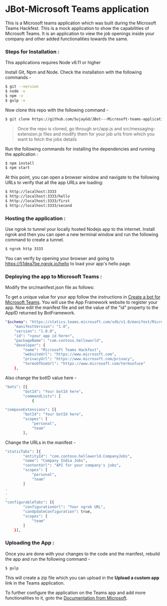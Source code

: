 # JBot-Microsoft Teams application
This is a Microsoft teams application which was built during the Microsoft Teams Hackfest. This is a mock application to show the capabilities of Microsoft Teams. It is an application to view the job openings inside your company and other added functionalities towards the same. 

### Steps for Installation :

This applications requires Node v6.11 or higher

Install Git, Npm and Node. Check the installation with the following commands - 

```sh
$ git --version
$ node -v
$ npm -v
$ gulp -v
```
Now clone this repo with the following command - 

```sh
$ git clone https://github.com/SujayGd/JBot---Microsoft-teams-application.git
```

> Once the repo is cloned, go through src/app.js and src/messaging-extension.js files and modify them for your job urls from which you want to fetch the jobs details

Run the following commands for installing the dependencies and running the application :

```sh
$ npm install
$ npm start
```
At this point, you can open a browser window and navigate to the following URLs to verify that all the app URLs are loading:

```sh
$ http://localhost:3333
$ http://localhost:3333/hello
$ http://localhost:3333/first
$ http://localhost:3333/second
```
### Hosting the application :

Use ngrok to tunnel your locally hosted Nodejs app to the internet. Install ngrok and then  you can open a new terminal window and run the following command to create a tunnel. 

```sh
$ ngrok http 3333
```
You can verify by opening your browser and going to https://51dea7be.ngrok.io/hello to load your app's hello page.

### Deploying the app to Microsoft Teams :

Modify the src/manifest.json file as follows:

To get a unique value for your app follow the instructions in [Create a bot for Microsoft Teams](https://docs.microsoft.com/en-us/microsoftteams/platform/concepts/bots/bots-create). You will use the App Framework website to register your app. Now edit the manifest file and set the value of the "id" property to the AppID returned by BotFramework.

```sh
"$schema": "https://statics.teams.microsoft.com/sdk/v1.0/manifest/MicrosoftTeams.schema.json",
    "manifestVersion": "1.0",
    "version": "1.0.0",
    "id": "<your app id here>",
    "packageName": "com.contoso.helloworld",
    "developer": {
        "name": "Microsoft Teams Hackfest",
        "websiteUrl": "https://www.microsoft.com",
        "privacyUrl": "https://www.microsoft.com/privacy",
        "termsOfUseUrl": "https://www.microsoft.com/termsofuse"
    },
```
Also change the botID value here - 

```sh
"bots": [{
        "botId": "Your botId here",
        "commandLists": [
            {
```

```sh
"composeExtensions": [{
        "botId": "Your botId here",
        "scopes": [
            "personal",
            "team"
        ],
```
Change the URLs in the manifest - 

```sh
"staticTabs": [{
        "entityId": "com.contoso.helloworld.CompanyJobs",
        "name": "Company India Jobs",
        "contentUrl": "API for your company's jobs",
        "scopes": [
            "personal",
            "team"
        ]
.
.
.
"configurableTabs": [{
        "configurationUrl": "Your ngrok URL",
        "canUpdateConfiguration": true,
        "scopes": [
            "team"
        ]
    }],
```

### Uploading the App :

Once you are done with your changes to the code and the manifest, rebuild the app and run the following command - 

```sh
$ gulp
```

This will create a zip file which you can upload in the **Upload a custom app** link in the Teams application.

To further configure the application on the Teams app and add more functionalities to it, goto the [Documentation from Microsoft](https://docs.microsoft.com/en-us/microsoftteams/platform/get-started/get-started-nodejs).
